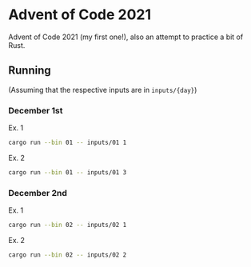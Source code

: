 # Advent of Code 2021

Advent of Code 2021 (my first one!), also an attempt to practice a bit of Rust.

## Running

(Assuming that the respective inputs are in `inputs/{day}`)

### December 1st

Ex. 1

```sh
cargo run --bin 01 -- inputs/01 1
```

Ex. 2

```sh
cargo run --bin 01 -- inputs/01 3
```

### December 2nd

Ex. 1

```sh
cargo run --bin 02 -- inputs/02 1
```

Ex. 2

```sh
cargo run --bin 02 -- inputs/02 2
```
